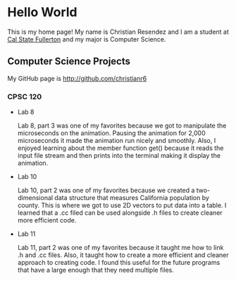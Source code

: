 # Hello World

This is my home page! My name is Christian Resendez and I am a student at [Cal State Fullerton](http://www.fullerton.edu/) and my major is Computer Science.

## Computer Science Projects

My GitHub page is http://github.com/christianr6

### CPSC 120

* Lab 8

    Lab 8, part 3 was one of my favorites because we got to manipulate the microseconds on the animation. Pausing the animation for 2,000 microseconds it made the animation run nicely and smoothly. Also, I enjoyed learning about the member function get() because it reads the input file stream and then prints into the terminal making it display the animation.

* Lab 10

    Lab 10, part 2 was one of my favorites because we created a two-dimensional data structure that measures California population by county. This is where we got to use 2D vectors to put data into a table. I learned that a .cc filed can be used alongside .h files to create cleaner more efficient code.

* Lab 11

    Lab 11, part 2 was one of my favorites because it taught me how to link .h and .cc files. Also, it taught how to create a more efficient and cleaner approach to creating code. I found this useful for the future programs that have a large enough that they need multiple files.